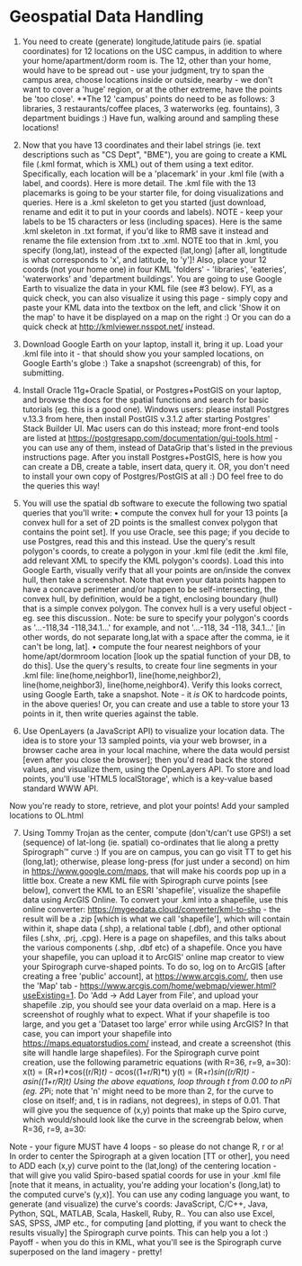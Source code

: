 # Geospatial Data Handling

1. You need to create (generate) longitude,latitude pairs (ie. spatial coordinates) for 12 locations on the USC campus, in addition to where your home/apartment/dorm room is.
The 12, other than your home, would have to be spread out - use your judgment, try to span the campus area, choose locations inside or outside, nearby - we don't want to cover a 'huge' region, or at the other extreme, have the points be 'too close'.
**The 12 'campus' points do need to be as follows: 3 libraries, 3 restaurants/coffee places, 3 waterworks (eg. fountains), 3 department buidings :) Have fun, walking around and sampling these locations!

2. Now that you have 13 coordinates and their label strings (ie. text descriptions such as "CS Dept", "BME"), you are going to create a KML file (.kml format, which is XML) out of them using a text editor. Specifically, each location will be a 'placemark' in your .kml file (with a label, and coords). Here is more detail. The .kml file with the 13 placemarks is going to be your starter file, for doing visualizations and queries. Here is a .kml skeleton to get you started (just download, rename and edit it to put in your coords and labels). NOTE - keep your labels to be 15 characters or less (including spaces). Here is the same .kml skeleton in .txt format, if you'd like to RMB save it instead and rename the file extension from .txt to .xml. NOTE too that in .kml, you specify (long,lat), instead of the expected (lat,long) [after all, longtitude is what corresponds to 'x', and latitude, to 'y']! Also, place your 12 coords (not your home one) in four KML 'folders' - 'libraries', 'eateries', 'waterworks' and 'department buildings'.
You are going to use Google Earth to visualize the data in your KML file (see #3 below). FYI, as a quick check, you can also visualize it using this page - simply copy and paste your KML data into the textbox on the left, and click 'Show it on the map' to have it be displayed on a map on the right :) Or you can do a quick check at http://kmlviewer.nsspot.net/ instead.

3. Download Google Earth on your laptop, install it, bring it up. Load your .kml file into it - that should show you your sampled locations, on Google Earth's globe :) Take a snapshot (screengrab) of this, for submitting.

4. Install Oracle 11g+Oracle Spatial, or Postgres+PostGIS on your laptop, and browse the docs for the spatial functions and search for basic tutorials (eg. this is a good one).
Windows users: please install Postgres v.13.3 from here, then install PostGIS v.3.1.2 after starting Postgres' Stack Builder UI. Mac users can do this instead; more front-end tools are listed at https://postgresapp.com/documentation/gui-tools.html - you can use any of them, instead of DataGrip that's listed in the previous instructions page.
After you install Postgres+PostGIS, here is how you can create a DB, create a table, insert data, query it.
OR, you don't need to install your own copy of Postgres/PostGIS at all :) DO feel free to do the queries this way!

5. You will use the spatial db software to execute the following two spatial queries that you'll write:
• compute the convex hull for your 13 points [a convex hull for a set of 2D points is the smallest convex polygon that contains the point set]. If you use Oracle, see this page; if you decide to use Postgres, read this and this instead. Use the query's result polygon's coords, to create a polygon in your .kml file (edit the .kml file, add relevant XML to specify the KML polygon's coords). Load this into Google Earth, visually verify that all your points are on/inside the convex hull, then take a screenshot. Note that even your data points happen to have a concave perimeter and/or happen to be self-intersecting, the convex hull, by definition, would be a tight, enclosing boundary (hull) that is a simple convex polygon. The convex hull is a very useful object - eg. see this discussion.. Note: be sure to specify your polygon's coords as '...-118,34 -118,34.1...' for example, and not '...-118, 34 -118, 34.1...' [in other words, do not separate long,lat with a space after the comma, ie it can't be long, lat].
• compute the four nearest neighbors of your home/apt/dormroom location [look up the spatial function of your DB, to do this]. Use the query's results, to create four line segments in your .kml file: line(home,neighbor1), line(home,neighbor2), line(home,neighbor3), line(home,neighbor4). Verify this looks correct, using Google Earth, take a snapshot.
Note - it *is* OK to hardcode points, in the above queries! Or, you can create and use a table to store your 13 points in it, then write queries against the table.

6. Use OpenLayers (a JavaScript API) to visualize your location data. The idea is to store your 13 sampled points, via your web browser, in a browser cache area in your local machine, where the data would persist [even after you close the browser]; then you'd read back the stored values, and visualize them, using the OpenLayers API. To store and load points, you'll use 'HTML5 localStorage', which is a key-value based standard WWW API.

Now you're ready to store, retrieve, and plot your points!
Add your sampled locations to OL.html

7. Using Tommy Trojan as the center, compute (don't/can't use GPS!) a set (sequence) of lat-long (ie. spatial) co-ordinates that lie along a pretty Spirograph™ curve :)
If you are on campus, you can go visit TT to get his (long,lat); otherwise, please long-press (for just under a second) on him in https://www.google.com/maps, that will make his coords pop up in a little box.
Create a new KML file with Spirograph curve points [see below], convert the KML to an ESRI 'shapefile', visualize the shapefile data using ArcGIS Online.
To convert your .kml into a shapefile, use this online converter: https://mygeodata.cloud/converter/kml-to-shp - the result will be a .zip [which is what we call 'shapefile'], which will contain within it, shape data (.shp), a relational table (.dbf), and other optional files (.shx, .prj, .cpg). Here is a page on shapefiles, and this talks about the various components (.shp, .dbf etc) of a shapefile.
Once you have your shapefile, you can upload it to ArcGIS' online map creator to view your Spirograph curve-shaped points. To do so, log on to ArcGIS [after creating a free 'public' account], at https://www.arcgis.com/, then use the 'Map' tab - https://www.arcgis.com/home/webmap/viewer.html?useExisting=1. Do 'Add -> Add Layer from File', and upload your shapefile .zip, you should see your data overlaid on a map. Here is a screenshot of roughly what to expect.
What if your shapefile is too large, and you get a 'Dataset too large' error while using ArcGIS? In that case, you can import your shapefile into https://maps.equatorstudios.com/ instead, and create a screenshot (this site will handle large shapefiles).
For the Spirograph curve point creation, use the following parametric equations (with R=36, r=9, a=30):
x(t) = (R+r)*cos((r/R)*t) - a*cos((1+r/R)*t)
y(t) = (R+r)*sin((r/R)*t) - a*sin((1+r/R)*t)
Using the above equations, loop through t from 0.00 to n*Pi (eg. 2*Pi; note that 'n' might need to be more than 2, for the curve to close on itself; and, t is in radians, not degrees), in steps of 0.01. That will give you the sequence of (x,y) points that make up the Spiro curve, which would/should look like the curve in the screengrab below, when R=36, r=9, a=30:

Note - your figure MUST have 4 loops - so please do not change R, r or a!
In order to center the Spirograph at a given location [TT or other], you need to ADD each (x,y) curve point to the (lat,long) of the centering location - that will give you valid Spiro-based spatial coords for use in your .kml file [note that it means, in actuality, you're adding your location's (long,lat) to the computed curve's (y,x)]. You can use any coding language you want, to generate (and visualize) the curve's coords: JavaScript, C/C++, Java, Python, SQL, MATLAB, Scala, Haskell, Ruby, R.. You can also use Excel, SAS, SPSS, JMP etc., for computing [and plotting, if you want to check the results visually] the Spirograph curve points. This can help you a lot :)
Payoff - when you do this in KML, what you'll see is the Spirograph curve superposed on the land imagery - pretty!
